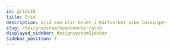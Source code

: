 ```yaml
---
id: gridsID
title: Grid
description: Grid som blir brukt i Kartverket sine løsninger
slug: /designsystem/komponenter/grid
displayed_sidebar: designsystemSidebar
sidebar_position: 7
---
```


